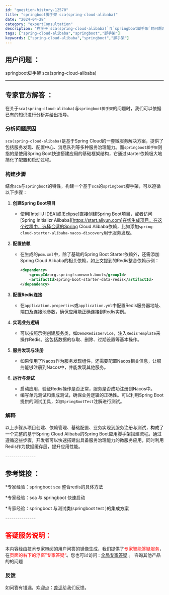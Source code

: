 ```yaml
---
id: "question-history-12570"
title: "springboot脚手架 sca(spring-cloud-alibaba)"
date: "2024-04-28"
category: "expertConsultation"
description: "在关于`sca(spring-cloud-alibaba)`与`springboot脚手架`的问题时，我们可以依据已有的知识进行分析并给出指导。### 分析问题原因`sca(spring-cloud-alibaba)`是基于Spring Cloud的一套微服务解决方案，提供了包括服务发现、配置中心、"
tags: ["spring-cloud-alibaba","springboot","脚手架"]
keywords: ["spring-cloud-alibaba","springboot","脚手架"]
---
```


## 用户问题 ： 
 springboot脚手架 sca(spring-cloud-alibaba) 

---------------
## 专家官方解答 ：

在关于`sca(spring-cloud-alibaba)`与`springboot脚手架`的问题时，我们可以依据已有的知识进行分析并给出指导。

### 分析问题原因
`sca(spring-cloud-alibaba)`是基于Spring Cloud的一套微服务解决方案，提供了包括服务发现、配置中心、消息队列等多种服务治理能力。而`springboot脚手架`则指的是使用Spring Boot快速搭建应用的基础框架结构，它通过starter依赖极大地简化了配置和启动过程。

### 构建步骤
结合`sca`与`springboot`的特性，构建一个基于`sca`的`springboot`脚手架，可以遵循以下步骤：

1. **创建Spring Boot项目**
   - 使用[IntelliJ IDEA]或[Eclipse]直接创建Spring Boot项目，或者访问[Spring Initializr Alibaba][https://start.aliyun.com]在线生成项目。在这个过程中，选择合适的Spring Cloud Alibaba依赖，比如添加`spring-cloud-starter-alibaba-nacos-discovery`用于服务发现。

2. **配置依赖**
   - 在生成的`pom.xml`中，除了基础的Spring Boot Starter依赖外，还需添加Spring Cloud Alibaba的相关依赖，如上文提到的Redis整合依赖示例：
     ```xml
     <dependency>
         <groupId>org.springframework.boot</groupId>
         <artifactId>spring-boot-starter-data-redis</artifactId>
     </dependency>
     ```

3. **配置Redis连接**
   - 在`application.properties`或`application.yml`中配置Redis服务器地址、端口及连接池参数，确保应用能正确连接到Redis实例。

4. **实现业务逻辑**
   - 可以按照示例创建服务类，如`DemoRedisService`，注入`RedisTemplate`来操作Redis。这包括数据的存取、删除、过期设置等基本操作。

5. **服务发现与注册**
   - 如果使用了Nacos作为服务发现组件，还需要配置Nacos相关信息，让服务能够注册到Nacos中，并能发现其他服务。

6. **运行与测试**
   - 启动应用，验证Redis操作是否正常，服务是否成功注册到Nacos中。
   - 编写单元测试和集成测试，确保业务逻辑的正确性。可以利用Spring Boot提供的测试工具，如`@SpringBootTest`注解进行测试。

### 解释
以上步骤从项目创建、依赖管理、基础配置、业务实现到服务注册与测试，构成了一个完整的基于Spring Cloud Alibaba的Spring Boot应用脚手架搭建流程。通过遵循这些步骤，开发者可以快速搭建出具备服务治理能力的微服务应用，同时利用Redis作为数据缓存层，提升应用性能。


<font color="#949494">---------------</font> 


## 参考链接 ：

*专家经验：springboot sca 整合redis的具体方法 
 
 *专家经验：sca 与 springboot 快速启动 
 
 *专家经验：springboot 与测试类(springboot test )的集成方案 


 <font color="#949494">---------------</font> 
 


## <font color="#FF0000">答疑服务说明：</font> 

本内容经由技术专家审阅的用户问答的镜像生成，我们提供了<font color="#FF0000">专家智能答疑服务</font>，在<font color="#FF0000">页面的右下的浮窗”专家答疑“</font>。您也可以访问 : [全局专家答疑](https://opensource.alibaba.com/chatBot) 。 咨询其他产品的的问题

### 反馈
如问答有错漏，欢迎点：[差评](https://ai.nacos.io/user/feedbackByEnhancerGradePOJOID?enhancerGradePOJOId=12663)给我们反馈。

